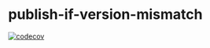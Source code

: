 # publish-if-version-mismatch

[![codecov](https://codecov.io/gh/pabra/publish-if-version-mismatch/branch/master/graph/badge.svg)](https://codecov.io/gh/pabra/publish-if-version-mismatch)
